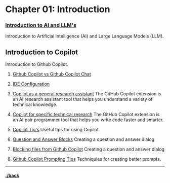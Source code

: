 # Chapter 01: Introduction

### [Introduction to AI and LLM's](./ai.md)
Introduction to Artificial Intelligence (AI) and Large Language Models (LLM).


## Introduction to Copilot
Introduction to Github Copilot.
1. [Github Copilot vs Github Copilot Chat](./gh_cp.md)

2. [IDE Configuration](./ide.md)


3. [Copilot as a general research assistant](./assistant.md)
The GitHub Copilot extension is an AI research assistant tool that helps you understand a variety of technical knowledge.


4. [Copilot for specific technical research](./research.md)
The GitHub Copilot extension is an AI pair programmer tool that helps you write code faster and smarter.


5. [Copilot Tip's](./tips.md)
Useful tips for using Copilot.


6. [Question and Answer Blocks](./qa.md)
Creating a question and answer dialog


7. [Blocking files from Github Copilot](./blocking.md)
Creating a question and answer dialog


8. [Github Copilot Prompting Tips](./prompting.md)
Techniquies for creating better prompts.




---

#### [./back](../README.md)
